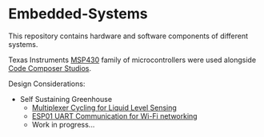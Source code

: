 # Embedded-Systems

This repository contains hardware and software components of different systems.

Texas Instruments [MSP430](https://www.ti.com/microcontrollers-mcus-processors/microcontrollers/msp430-microcontrollers/overview.html?keyMatch=MSP430) family of microcontrollers were used alongside [Code Composer Studios](https://www.ti.com/tool/CCSTUDIO?keyMatch=CCS).

Design Considerations:
- Self Sustaining Greenhouse
  - [Multiplexer Cycling for Liquid Level Sensing](https://github.com/KalebOTB/Embedded-Systems/tree/main/Multiplexer_Cycling_for_Liquid_Level_Sensing)
  - [ESP01 UART Communication for Wi-Fi networking](https://github.com/KalebOTB/Embedded-Systems/tree/main/ESP01_UART_Communication_for_Wi-Fi_Networking)
  - Work in progress...


